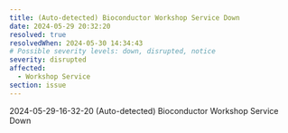 ```yaml
---
title: (Auto-detected) Bioconductor Workshop Service Down
date: 2024-05-29 20:32:20
resolved: true
resolvedWhen: 2024-05-30 14:34:43
# Possible severity levels: down, disrupted, notice
severity: disrupted
affected:
  - Workshop Service
section: issue
---
```


2024-05-29-16-32-20 (Auto-detected) Bioconductor Workshop Service Down

